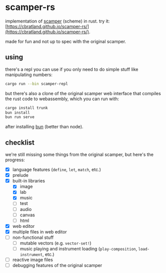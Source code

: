 # scamper-rs

implementation of [scamper](https://github.com/slag-plt/scamper) (scheme) in rust. try it: [https://cbratland.github.io/scamper-rs/](https://cbratland.github.io/scamper-rs/).

made for fun and not up to spec with the original scamper.

## using

there's a repl you can use if you only need to do simple stuff like manipulating numbers:

```bash
cargo run --bin scamper-repl
```

but there's also a clone of the original scamper web interface that compiles the rust code to webassembly, which you can run with:

```bash
cargo install trunk
bun install
bun run serve
```

after installing [bun](https://bun.sh) (better than node).

## checklist

we're still missing some things from the original scamper, but here's the progress:

- [x] language features (`define`, `let`, `match`, etc.)
- [x] prelude
- [x] built-in libraries
	- [x] image
	- [x] lab
	- [x] music
	- [ ] test
	- [ ] audio
	- [ ] canvas
	- [ ] html
- [x] web editor
- [x] multiple files in web editor
- [ ] non-functional stuff
	- [ ] mutable vectors (e.g. `vector-set!`)
	- [ ] music playing and instrument loading (`play-composition`, `load-instrument`, etc.)
- [ ] reactive image files
- [ ] debugging features of the original scamper
